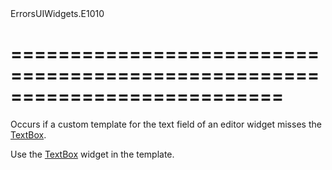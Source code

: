 <!--id-->ErrorsUIWidgets.E1010<!--/id-->
===========================================================================
===========================================================================

<!--shortDescription-->
Occurs if a custom template for the text field of an editor widget misses the [TextBox](/Documentation/ApiReference/UI_Widgets/dxTextBox/).
<!--/shortDescription-->

<!--fullDescription-->
Use the [TextBox](/Documentation/ApiReference/UI_Widgets/dxTextBox/) widget in the template.
<!--/fullDescription-->
